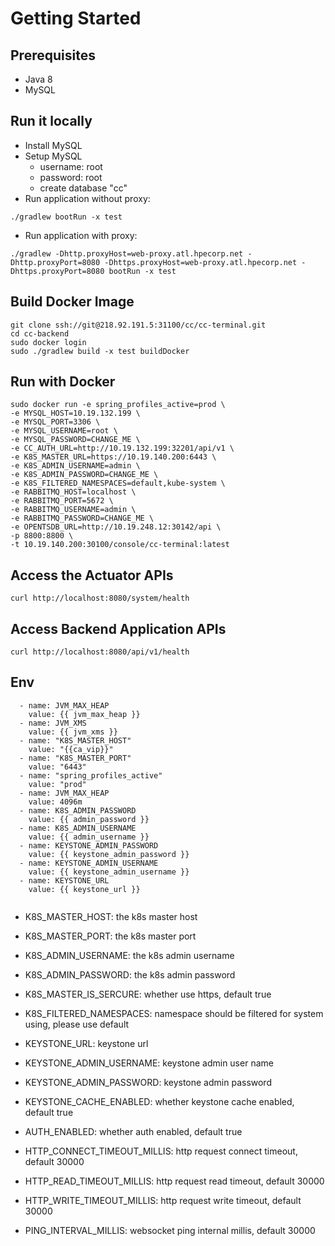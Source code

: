 # Getting Started
## Prerequisites
- Java 8
- MySQL

## Run it locally
- Install MySQL
- Setup MySQL
    - username: root
    - password: root
    - create database "cc"
- Run application without proxy:
```
./gradlew bootRun -x test
```
- Run application with proxy:
```
./gradlew -Dhttp.proxyHost=web-proxy.atl.hpecorp.net -Dhttp.proxyPort=8080 -Dhttps.proxyHost=web-proxy.atl.hpecorp.net -Dhttps.proxyPort=8080 bootRun -x test
```


## Build Docker Image
```
git clone ssh://git@218.92.191.5:31100/cc/cc-terminal.git
cd cc-backend
sudo docker login
sudo ./gradlew build -x test buildDocker
```

## Run with Docker
```
sudo docker run -e spring_profiles_active=prod \
-e MYSQL_HOST=10.19.132.199 \
-e MYSQL_PORT=3306 \
-e MYSQL_USERNAME=root \
-e MYSQL_PASSWORD=CHANGE_ME \
-e CC_AUTH_URL=http://10.19.132.199:32201/api/v1 \
-e K8S_MASTER_URL=https://10.19.140.200:6443 \
-e K8S_ADMIN_USERNAME=admin \
-e K8S_ADMIN_PASSWORD=CHANGE_ME \
-e K8S_FILTERED_NAMESPACES=default,kube-system \
-e RABBITMQ_HOST=localhost \
-e RABBITMQ_PORT=5672 \
-e RABBITMQ_USERNAME=admin \
-e RABBITMQ_PASSWORD=CHANGE_ME \
-e OPENTSDB_URL=http://10.19.248.12:30142/api \
-p 8800:8800 \
-t 10.19.140.200:30100/console/cc-terminal:latest
```

## Access the Actuator APIs
```
curl http://localhost:8080/system/health
```

## Access Backend Application APIs
```
curl http://localhost:8080/api/v1/health
```


## Env
```
  - name: JVM_MAX_HEAP
    value: {{ jvm_max_heap }}
  - name: JVM_XMS
    value: {{ jvm_xms }}
  - name: "K8S_MASTER_HOST"
    value: "{{ca_vip}}"
  - name: "K8S_MASTER_PORT"
    value: "6443"
  - name: "spring_profiles_active"
    value: "prod"
  - name: JVM_MAX_HEAP
    value: 4096m
  - name: K8S_ADMIN_PASSWORD
    value: {{ admin_password }}
  - name: K8S_ADMIN_USERNAME
    value: {{ admin_username }}
  - name: KEYSTONE_ADMIN_PASSWORD
    value: {{ keystone_admin_password }}
  - name: KEYSTONE_ADMIN_USERNAME
    value: {{ keystone_admin_username }}
  - name: KEYSTONE_URL
    value: {{ keystone_url }}
    
```
- K8S_MASTER_HOST: the k8s master host
- K8S_MASTER_PORT: the k8s master port
- K8S_ADMIN_USERNAME: the k8s admin username
- K8S_ADMIN_PASSWORD: the k8s admin password
- K8S_MASTER_IS_SERCURE: whether use https, default true
- K8S_FILTERED_NAMESPACES: namespace should be filtered for system using, please use default

- KEYSTONE_URL: keystone url 
- KEYSTONE_ADMIN_USERNAME: keystone admin user name
- KEYSTONE_ADMIN_PASSWORD: keystone admin password
- KEYSTONE_CACHE_ENABLED: whether keystone cache enabled, default true

- AUTH_ENABLED: whether auth enabled, default true
- HTTP_CONNECT_TIMEOUT_MILLIS: http request connect timeout, default 30000
- HTTP_READ_TIMEOUT_MILLIS: http request read timeout, default 30000
- HTTP_WRITE_TIMEOUT_MILLIS: http request write timeout, default 30000
- PING_INTERVAL_MILLIS: websocket ping internal millis, default 30000
